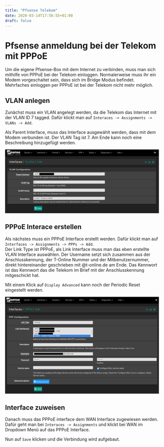 ```yaml
---
title: "Pfsense Telekom"
date: 2020-03-14T17:56:55+01:00
draft: false
---
```


# Pfsense anmeldung bei der Telekom mit PPPoE

Um die eigene Pfsense-Box mit dem Internet zu verbinden, muss man sich
mithilfe von PPPoE bei der Telekom einloggen. Normalerweise muss ihr ein
Modem vorgeschaltet sein, dass sich im Bridge Modus befindet. Mehrfaches
einloggen per PPPoE ist bei der Telekom nicht mehr möglich.

## VLAN anlegen

Zunächst muss ein VLAN angelegt werden, da die Telekom das Internet mit
der VLAN ID 7 tagged. Dafür klickt man auf
`Interaces -> Assignments -> VLANs -> Add`.

Als Parent Interface, muss das Interface ausgewählt werden, dass mit dem
Modem verbunden ist. Der VLAN Tag ist 7. Am Ende kann noch eine
Beschreibung hinzugefügt werden.

![VLAN Erstellung](/static/vlan.png)

## PPPoE Interace erstellen

Als nächstes muss ein PPPoE Interface erstellt werden. Dafür klickt man
auf `Interfaces -> Assignments -> PPPs -> Add`.\
Der Link Type ist PPPoE, als Link Interface muss man das eben erstellte
VLAN Interface auswählen. Der Username setzt sich zusammen aus der
Anschlusskennung, der T-Online Nummer und der Mitbenutzernummer, direkt
hintereinander geschrieben mit \@t-online.de am Ende. Das Kennwort ist
das Kennwort das die Telekom im Brief mit der Anschlusskennung
mitgeschickt hat.

Mit einem Klick auf `Display Advanced` kann noch der Periodic Reset
eingestellt werden.

![PPPoE Erstellung](/static/pppoe.png)

## Interface zuweisen

Danach muss das PPPoE interface dem WAN Interface zugewiesen werden.
Dafür geht man bei `Interaces -> Assignments` und klickt bei WAN im
Dropdown Menü auf das PPPoE Interface.

Nun auf `Save` klicken und die Verbindung wird aufgebaut.
